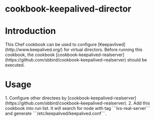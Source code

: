 cookbook-keepalived-director
============================

<H1>Introduction</H1>
This Chef cookbook can be used to configure [Keepavlived](http://www.keepalived.org/) for virtual directors. 
Before running this cookbook, the cookbook [cookbook-keepalived-realserver](https://github.com/sbbird/cookbook-keepalived-realserver) should be executed. 

<H1>Usage</H1>
1. Configure other directees by [cookbook-keepalived-realserver](https://github.com/sbbird/cookbook-keepalived-realserver). 
2. Add this cookbook into run list. It will search for node with tag ```lvs-real-server``` and generate ```/etc/keepalived/keepalived.conf```.
